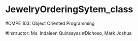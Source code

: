 # JewelryOrderingSytem_class
#CMPE 103: Object Oriented Programming

#Instructor: Ms. Indaleen Quinsayas
#Dichoso, Mark Joshua
